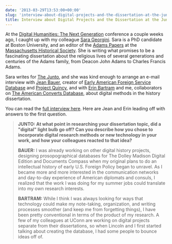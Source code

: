 ```yaml
---
date: '2013-03-29T13:53:00+00:00'
slug: 'interview-about-digital-projects-and-the-dissertation-at-the-junto'
title: Interview about Digital Projects and the Dissertation at the Junto
---
```


At the [Digital Humanities: The Next Generation](http://web.simmons.edu/~fairb/dhsymposium/program.html) conference a couple weeks ago, I caught up with my colleague [Sara Georgini](http://earlyamericanists.com/contributors/sara-georgini/). Sara is a PhD candidate at Boston University, and an editor of the [Adams Papers](http://www.masshist.org/adams_editorial/) at the [Massachusetts Historical Society](http://www.masshist.org/). She is writing what promises to be a fascinating dissertation about the religious lives of several generations and centuries of the Adams family, from Deacon John Adams to Charles Francis Adams.

Sara writes for [The Junto](http://earlyamericanists.com/), and she was kind enough to arrange an e-mail interview with [Jean Bauer](http://library.brown.edu/cds/about/staff/jean-bauer), creator of [Early American Foreign Service Database](http://www.eafsd.org/) and [Project Quincy](http://projectquincy.org/), and with [Erin Bartram](http://history.uconn.edu/graduate/bartram.php) and me, collaborators on [The American Converts Database](http://americanconverts.org), about digital methods in the history dissertation.

You can read the [full interview here](http://earlyamericanists.com/2013/03/29/digital-dissertation-workshop/). Here are Jean and Erin leading off with answers to the first question.

> **JUNTO: At what point in researching your dissertation topic, did a "digital" light bulb go off? Can you describe how you chose to incorporate digital research methods or new technology in your work, and how your colleagues reacted to that idea?**
>
> **BAUER:** I was already working on other digital history projects, designing prosopographical databases for The Dolley Madison Digital Edition and Documents Compass when my original plans to do an intellectual history of early U.S. Foreign Policy began to unravel. As I became more and more interested in the communication networks and day-to-day experience of American diplomats and consuls, I realized that the work I was doing for my summer jobs could translate into my own research interests.
>
> **BARTRAM:** While I think I was always looking for ways that technology could make my note-taking, organization, and writing processes smoother (and keep me from forgetting things), I have been pretty conventional in terms of the product of my research. A few of my colleagues at UConn are working on digital projects separate from their dissertations, so when Lincoln and I first started talking about creating the database, I had some people to bounce ideas off of.
